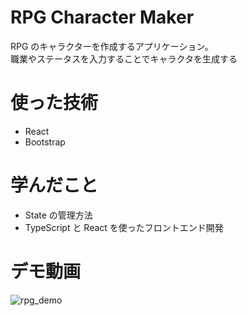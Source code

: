 # RPG Character Maker

RPG のキャラクターを作成するアプリケーション。  
職業やステータスを入力することでキャラクタを生成する

# 使った技術

- React
- Bootstrap

# 学んだこと

- State の管理方法
- TypeScript と React を使ったフロントエンド開発

# デモ動画

![rpg_demo](https://user-images.githubusercontent.com/63581394/132702545-9b4ba405-70a6-4fcc-ac87-19d3694dc9b2.gif)
